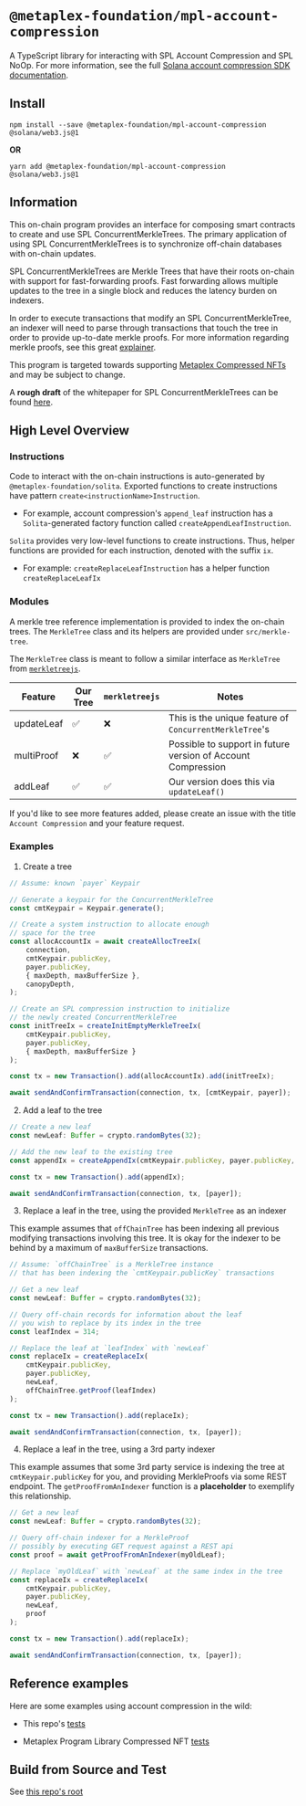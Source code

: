 # `@metaplex-foundation/mpl-account-compression`

A TypeScript library for interacting with SPL Account Compression and SPL NoOp. 
For more information, see the full [Solana account compression SDK documentation](https://solana-labs.github.io/solana-program-library/account-compression/sdk/).

## Install

```shell
npm install --save @metaplex-foundation/mpl-account-compression @solana/web3.js@1
```

__OR__

```shell
yarn add @metaplex-foundation/mpl-account-compression @solana/web3.js@1
```

## Information

This on-chain program provides an interface for composing smart contracts to create and use SPL ConcurrentMerkleTrees. 
The primary application of using SPL ConcurrentMerkleTrees is to synchronize off-chain databases with on-chain updates. 

SPL ConcurrentMerkleTrees are Merkle Trees that have their roots on-chain with support for fast-forwarding proofs. Fast forwarding allows multiple updates to the tree in a single block and reduces the latency burden on indexers.


In order to execute transactions that modify an SPL ConcurrentMerkleTree, an indexer will need to 
parse through transactions that touch the tree in order to provide up-to-date merkle proofs. 
For more information regarding merkle proofs, see this great [explainer](https://ethereum.org/en/developers/tutorials/merkle-proofs-for-offline-data-integrity/).

This program is targeted towards supporting [Metaplex Compressed NFTs](https://github.com/metaplex-foundation/metaplex-program-library/tree/master/bubblegum) and may be subject to change.

A **rough draft** of the whitepaper for SPL ConcurrentMerkleTrees can be found [here](https://drive.google.com/file/d/1BOpa5OFmara50fTvL0VIVYjtg-qzHCVc/view).

## High Level Overview

### Instructions
Code to interact with the on-chain instructions is auto-generated by `@metaplex-foundation/solita`.
Exported functions to create instructions have pattern `create<instructionName>Instruction`.
* For example, account compression's `append_leaf` instruction has a `Solita`-generated factory function called
`createAppendLeafInstruction`.

`Solita` provides very low-level functions to create instructions. Thus, helper functions are provided for each instruction, denoted with the suffix `ix`.
* For example: `createReplaceLeafInstruction` has a helper function `createReplaceLeafIx`

### Modules

A merkle tree reference implementation is provided to index the on-chain trees. The `MerkleTree` class and its helpers are provided
under `src/merkle-tree`.

The `MerkleTree` class is meant to follow a similar interface as `MerkleTree` from [`merkletreejs`](https://www.npmjs.com/package/merkletreejs).

| Feature    | Our Tree | `merkletreejs` | Notes                                                        |
| ---------- | -------- | -------------- | ------------------------------------------------------------ |
| updateLeaf | ✅        | ❌              | This is the unique feature of `ConcurrentMerkleTree`'s       |
| multiProof | ❌        | ✅              | Possible to support in future version of Account Compression |
| addLeaf    | ✅        | ✅              | Our version does this via `updateLeaf()`                     |

If you'd like to see more features added, please create an issue with the title `Account Compression` and your feature request.
    
### Examples

1. Create a tree

```typescript
// Assume: known `payer` Keypair

// Generate a keypair for the ConcurrentMerkleTree
const cmtKeypair = Keypair.generate();

// Create a system instruction to allocate enough 
// space for the tree
const allocAccountIx = await createAllocTreeIx(
    connection,
    cmtKeypair.publicKey,
    payer.publicKey,
    { maxDepth, maxBufferSize },
    canopyDepth,
);

// Create an SPL compression instruction to initialize
// the newly created ConcurrentMerkleTree
const initTreeIx = createInitEmptyMerkleTreeIx(
    cmtKeypair.publicKey, 
    payer.publicKey, 
    { maxDepth, maxBufferSize }
);

const tx = new Transaction().add(allocAccountIx).add(initTreeIx);

await sendAndConfirmTransaction(connection, tx, [cmtKeypair, payer]);
```

2. Add a leaf to the tree

```typescript
// Create a new leaf
const newLeaf: Buffer = crypto.randomBytes(32);

// Add the new leaf to the existing tree
const appendIx = createAppendIx(cmtKeypair.publicKey, payer.publicKey, newLeaf);

const tx = new Transaction().add(appendIx);

await sendAndConfirmTransaction(connection, tx, [payer]);
```

3. Replace a leaf in the tree, using the provided `MerkleTree` as an indexer

This example assumes that `offChainTree` has been indexing all previous modifying transactions
involving this tree. 
It is okay for the indexer to be behind by a maximum of `maxBufferSize` transactions.


```typescript
// Assume: `offChainTree` is a MerkleTree instance
// that has been indexing the `cmtKeypair.publicKey` transactions

// Get a new leaf
const newLeaf: Buffer = crypto.randomBytes(32);

// Query off-chain records for information about the leaf
// you wish to replace by its index in the tree
const leafIndex = 314;

// Replace the leaf at `leafIndex` with `newLeaf`
const replaceIx = createReplaceIx(
    cmtKeypair.publicKey,          
    payer.publicKey,
    newLeaf,
    offChainTree.getProof(leafIndex) 
);

const tx = new Transaction().add(replaceIx);

await sendAndConfirmTransaction(connection, tx, [payer]);
```

4. Replace a leaf in the tree, using a 3rd party indexer

This example assumes that some 3rd party service is indexing the tree at `cmtKeypair.publicKey` for you, and providing MerkleProofs via some REST endpoint.
The `getProofFromAnIndexer` function is a **placeholder** to exemplify this relationship.

```typescript
// Get a new leaf
const newLeaf: Buffer = crypto.randomBytes(32);

// Query off-chain indexer for a MerkleProof
// possibly by executing GET request against a REST api
const proof = await getProofFromAnIndexer(myOldLeaf);

// Replace `myOldLeaf` with `newLeaf` at the same index in the tree
const replaceIx = createReplaceIx(
    cmtKeypair.publicKey,          
    payer.publicKey,
    newLeaf,
    proof
);

const tx = new Transaction().add(replaceIx);

await sendAndConfirmTransaction(connection, tx, [payer]);
```

## Reference examples

Here are some examples using account compression in the wild:

* This repo's [tests](./tests)

* Metaplex Program Library Compressed NFT [tests](https://github.com/metaplex-foundation/mpl-bubblegum/tree/main/clients/js/test)

## Build from Source and Test

See [this repo's root](../..)